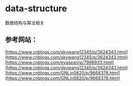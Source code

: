 # data-structure
数据结构与算法相关  
## 参考网站：  
[https://www.cnblogs.com/skywang12345/p/3624343.html](https://www.cnblogs.com/skywang12345/p/3624343.html)  
[https://www.cnblogs.com/evasean/p/7998933.html](https://www.cnblogs.com/skywang12345/p/3624343.html)  
[https://www.cnblogs.com/GNLin0820/p/9668378.html](https://www.cnblogs.com/GNLin0820/p/9668378.html)  


